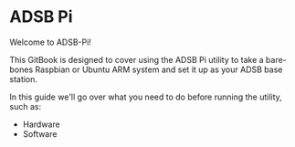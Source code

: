 # ADSB Pi

Welcome to ADSB-Pi!

This GitBook is designed to cover using the ADSB Pi utility to take a bare-bones Raspbian or Ubuntu ARM system and set it up as your ADSB base station.

In this guide we'll go over what you need to do before running the utility, such as:

* Hardware
* Software